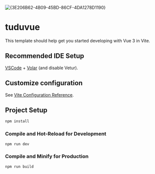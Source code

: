![{3E206B62-4B09-45BD-86CF-4DA1278D1190}](https://github.com/user-attachments/assets/ca2689d0-faa5-41c8-9c07-57b7e29b5b25)
# tuduvue

This template should help get you started developing with Vue 3 in Vite.

## Recommended IDE Setup

[VSCode](https://code.visualstudio.com/) + [Volar](https://marketplace.visualstudio.com/items?itemName=Vue.volar) (and disable Vetur).

## Customize configuration

See [Vite Configuration Reference](https://vitejs.dev/config/).

## Project Setup

```sh
npm install
```

### Compile and Hot-Reload for Development

```sh
npm run dev
```

### Compile and Minify for Production

```sh
npm run build
```
